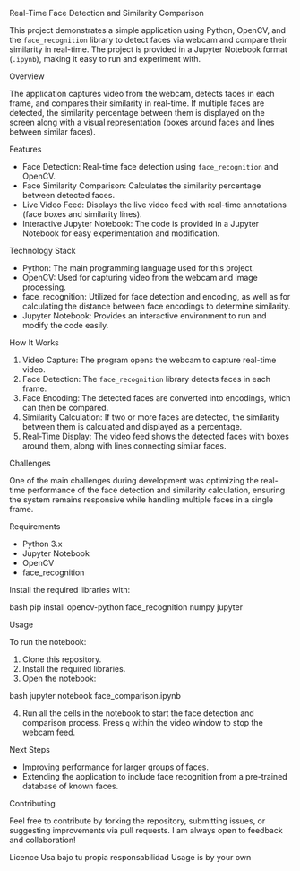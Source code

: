 Real-Time Face Detection and Similarity Comparison

This project demonstrates a simple application using Python, OpenCV, and the `face_recognition` library to detect faces via webcam and compare their similarity in real-time. The project is provided in a Jupyter Notebook format (`.ipynb`), making it easy to run and experiment with.

 Overview

The application captures video from the webcam, detects faces in each frame, and compares their similarity in real-time. If multiple faces are detected, the similarity percentage between them is displayed on the screen along with a visual representation (boxes around faces and lines between similar faces).

 Features

- Face Detection: Real-time face detection using `face_recognition` and OpenCV.
- Face Similarity Comparison: Calculates the similarity percentage between detected faces.
- Live Video Feed: Displays the live video feed with real-time annotations (face boxes and similarity lines).
- Interactive Jupyter Notebook: The code is provided in a Jupyter Notebook for easy experimentation and modification.

 Technology Stack

- Python: The main programming language used for this project.
- OpenCV: Used for capturing video from the webcam and image processing.
- face_recognition: Utilized for face detection and encoding, as well as for calculating the distance between face encodings to determine similarity.
- Jupyter Notebook: Provides an interactive environment to run and modify the code easily.

 How It Works

1. Video Capture: The program opens the webcam to capture real-time video.
2. Face Detection: The `face_recognition` library detects faces in each frame.
3. Face Encoding: The detected faces are converted into encodings, which can then be compared.
4. Similarity Calculation: If two or more faces are detected, the similarity between them is calculated and displayed as a percentage.
5. Real-Time Display: The video feed shows the detected faces with boxes around them, along with lines connecting similar faces.

 Challenges

One of the main challenges during development was optimizing the real-time performance of the face detection and similarity calculation, ensuring the system remains responsive while handling multiple faces in a single frame.

 Requirements

- Python 3.x
- Jupyter Notebook
- OpenCV
- face_recognition

Install the required libraries with:

bash
pip install opencv-python face_recognition numpy jupyter

Usage

To run the notebook:

1. Clone this repository.
2. Install the required libraries.
3. Open the notebook:

bash
jupyter notebook face_comparison.ipynb

4. Run all the cells in the notebook to start the face detection and comparison process. Press `q` within the video window to stop the webcam feed.

Next Steps

- Improving performance for larger groups of faces.
- Extending the application to include face recognition from a pre-trained database of known faces.

Contributing

Feel free to contribute by forking the repository, submitting issues, or suggesting improvements via pull requests. I am always open to feedback and collaboration!

Licence
Usa bajo tu propia responsabilidad
Usage is by your own
